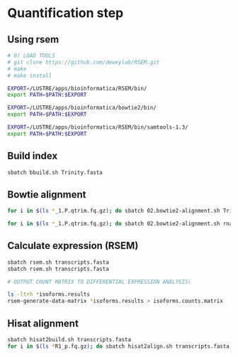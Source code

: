 # Quantification step
## Using rsem

```bash
# 0) LOAD TOOLS
# git clone https://github.com/deweylab/RSEM.git
# make
# make install

EXPORT=/LUSTRE/apps/bioinformatica/RSEM/bin/
export PATH=$PATH:$EXPORT

EXPORT=/LUSTRE/apps/bioinformatica/bowtie2/bin/
export PATH=$PATH:$EXPORT

EXPORT=/LUSTRE/apps/bioinformatica/RSEM/bin/samtools-1.3/
export PATH=$PATH:$EXPORT
```
## Build index
```bash
sbatch bbuild.sh Trinity.fasta
```

## Bowtie alignment
```bash
for i in $(ls *_1.P.qtrim.fq.gz); do sbatch 02.bowtie2-alignment.sh Trinity.fasta $i; done

for i in $(ls *_1.P.qtrim.fq.gz); do sbatch 02.bowtie2-alignment.sh rnaspades.fasta $i; done

```

## Calculate expression (RSEM)
```bash 
sbatch rsem.sh transcripts.fasta
sbatch rsem.sh transcripts.fasta


```

```bash
# OUTPUT COUNT MATRIX TO DIFFERENTIAL EXPRESSION ANALYSIS\

ls -ltrh *isoforms.results
rsem-generate-data-matrix *isoforms.results > isoforms.counts.matrix


```
## Hisat alignment
```bash
sbatch hisat2build.sh transcripts.fasta
for i in $(ls *R1_p.fq.gz); do sbatch hisat2align.sh transcripts.fasta $i; done
```